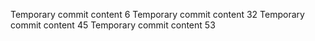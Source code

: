 Temporary commit content 6
Temporary commit content 32
Temporary commit content 45
Temporary commit content 53
